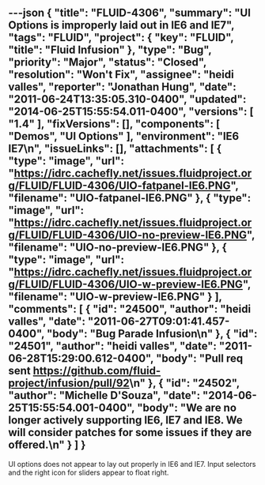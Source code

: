 ---json
{
  "title": "FLUID-4306",
  "summary": "UI Options is improperly laid out in IE6 and IE7",
  "tags": "FLUID",
  "project": {
    "key": "FLUID",
    "title": "Fluid Infusion"
  },
  "type": "Bug",
  "priority": "Major",
  "status": "Closed",
  "resolution": "Won't Fix",
  "assignee": "heidi valles",
  "reporter": "Jonathan Hung",
  "date": "2011-06-24T13:35:05.310-0400",
  "updated": "2014-06-25T15:55:54.011-0400",
  "versions": [
    "1.4"
  ],
  "fixVersions": [],
  "components": [
    "Demos",
    "UI Options"
  ],
  "environment": "IE6 IE7\n",
  "issueLinks": [],
  "attachments": [
    {
      "type": "image",
      "url": "https://idrc.cachefly.net/issues.fluidproject.org/FLUID/FLUID-4306/UIO-fatpanel-IE6.PNG",
      "filename": "UIO-fatpanel-IE6.PNG"
    },
    {
      "type": "image",
      "url": "https://idrc.cachefly.net/issues.fluidproject.org/FLUID/FLUID-4306/UIO-no-preview-IE6.PNG",
      "filename": "UIO-no-preview-IE6.PNG"
    },
    {
      "type": "image",
      "url": "https://idrc.cachefly.net/issues.fluidproject.org/FLUID/FLUID-4306/UIO-w-preview-IE6.PNG",
      "filename": "UIO-w-preview-IE6.PNG"
    }
  ],
  "comments": [
    {
      "id": "24500",
      "author": "heidi valles",
      "date": "2011-06-27T09:01:41.457-0400",
      "body": "Bug Parade Infusion\n"
    },
    {
      "id": "24501",
      "author": "heidi valles",
      "date": "2011-06-28T15:29:00.612-0400",
      "body": "Pull req sent <https://github.com/fluid-project/infusion/pull/92>\n"
    },
    {
      "id": "24502",
      "author": "Michelle D'Souza",
      "date": "2014-06-25T15:55:54.001-0400",
      "body": "We are no longer actively supporting IE6, IE7 and IE8. We will consider patches for some issues if they are offered.\n"
    }
  ]
}
---
UI options does not appear to lay out properly in IE6 and IE7. Input selectors and the right icon for sliders appear to float right.

        